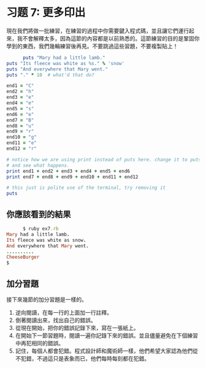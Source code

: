 # 习题 7: 更多印出

現在我們將做一批練習，在練習的過程中你需要鍵入程式碼，並且讓它們運行起來，我不會解釋太多，因為這節的內容都是以前熟悉的。這節練習的目的是鞏固你學到的東西，我們幾輪練習後再見。不要跳過這些習題，不要複製貼上！

```rb
      puts "Mary had a little lamb."
puts "Its fleece was white as %s." % 'snow'
puts "And everywhere that Mary went."
puts "." * 10  # what'd that do?

end1 = "C"
end2 = "h"
end3 = "e"
end4 = "e"
end5 = "s"
end6 = "e"
end7 = "B"
end8 = "u"
end9 = "r"
end10 = "g"
end11 = "e"
end12 = "r"

# notice how we are using print instead of puts here. change it to puts
# and see what happens.
print end1 + end2 + end3 + end4 + end5 + end6
print end7 + end8 + end9 + end10 + end11 + end12

# this just is polite use of the terminal, try removing it
puts

```

## 你應該看到的結果

```rb
      $ ruby ex7.rb
Mary had a little lamb.
Its fleece was white as snow.
And everywhere that Mary went.
..........
CheeseBurger
$

```

## 加分習題

接下來幾節的加分習題是一樣的。

1.  逆向閱讀，在每一行的上面加一行註釋。
2.  倒著閱讀出來，找出自己的錯誤。
3.  從現在開始，把你的錯誤記錄下來，寫在一張紙上。
4.  在開始下一節習題時，閱讀一遍你記錄下來的錯誤。並且儘量避免在下個練習中再犯相同的錯誤。
5.  記住，每個人都會犯錯。程式設計師和魔術師一樣，他們希望大家認為他們從不犯錯，不過這只是表象而已，他們每時每刻都在犯錯。